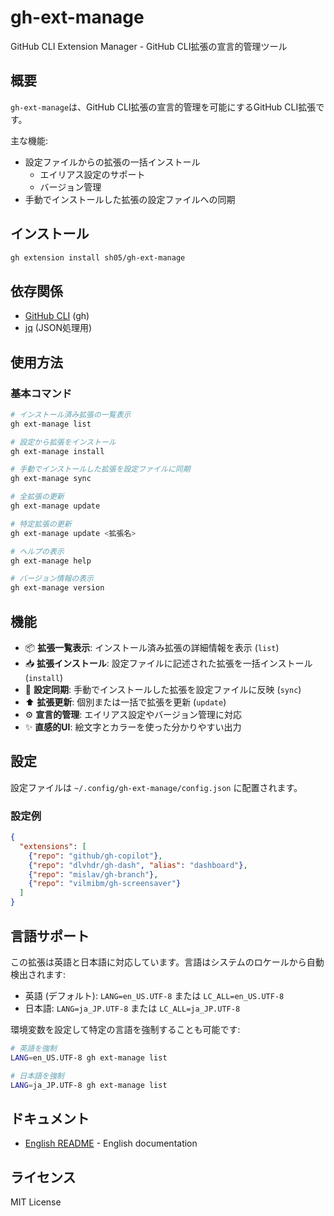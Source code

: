 # gh-ext-manage

GitHub CLI Extension Manager - GitHub CLI拡張の宣言的管理ツール

## 概要

`gh-ext-manage`は、GitHub CLI拡張の宣言的管理を可能にするGitHub CLI拡張です。

主な機能:
- 設定ファイルからの拡張の一括インストール
  - エイリアス設定のサポート
  - バージョン管理
- 手動でインストールした拡張の設定ファイルへの同期

## インストール

```bash
gh extension install sh05/gh-ext-manage
```

## 依存関係

- [GitHub CLI](https://cli.github.com/) (gh)
- [jq](https://stedolan.github.io/jq/) (JSON処理用)

## 使用方法

### 基本コマンド

```bash
# インストール済み拡張の一覧表示
gh ext-manage list

# 設定から拡張をインストール
gh ext-manage install

# 手動でインストールした拡張を設定ファイルに同期
gh ext-manage sync

# 全拡張の更新
gh ext-manage update

# 特定拡張の更新
gh ext-manage update <拡張名>

# ヘルプの表示
gh ext-manage help

# バージョン情報の表示
gh ext-manage version
```

## 機能

- 📦 **拡張一覧表示**: インストール済み拡張の詳細情報を表示 (`list`)
- 📥 **拡張インストール**: 設定ファイルに記述された拡張を一括インストール (`install`)
- 🔄 **設定同期**: 手動でインストールした拡張を設定ファイルに反映 (`sync`)
- ⬆️ **拡張更新**: 個別または一括で拡張を更新 (`update`)
- ⚙️ **宣言的管理**: エイリアス設定やバージョン管理に対応
- ✨ **直感的UI**: 絵文字とカラーを使った分かりやすい出力

## 設定

設定ファイルは `~/.config/gh-ext-manage/config.json` に配置されます。

### 設定例

```json
{
  "extensions": [
    {"repo": "github/gh-copilot"},
    {"repo": "dlvhdr/gh-dash", "alias": "dashboard"},
    {"repo": "mislav/gh-branch"},
    {"repo": "vilmibm/gh-screensaver"}
  ]
}
```

## 言語サポート

この拡張は英語と日本語に対応しています。言語はシステムのロケールから自動検出されます:

- 英語 (デフォルト): `LANG=en_US.UTF-8` または `LC_ALL=en_US.UTF-8`
- 日本語: `LANG=ja_JP.UTF-8` または `LC_ALL=ja_JP.UTF-8`

環境変数を設定して特定の言語を強制することも可能です:

```bash
# 英語を強制
LANG=en_US.UTF-8 gh ext-manage list

# 日本語を強制
LANG=ja_JP.UTF-8 gh ext-manage list
```

## ドキュメント

- [English README](README.md) - English documentation

## ライセンス

MIT License